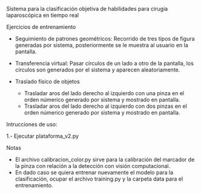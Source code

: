 Sistema para la clasificación objetiva de habilidades para cirugía laparoscópica en tiempo real

Ejercicios de entrenamiento

* Seguimiento de patrones geométricos: Recorrido de tres tipos de figura generadas por sistema, posteriormente se le muestra al usuario en la pantalla.

* Transferencia virtual: Pasar círculos de un lado a otro de la pantalla, los círculos son generados por el sistema y aparecen aleatoriamente.

* Traslado físico de objetos
	* Trasladar aros del lado derecho al izquierdo con una pinza en el orden númerico generado por sistema y mostrado en pantalla.
	* Trasladar aros del lado derecho al izquierdo con dos pinzas en el orden númerico generado por sistema y mostrado en pantalla.
		
		
Intrucciones de uso:

1.- Ejecutar plataforma_v2.py

Notas

- El archivo calibracion_color.py sirve para la calibración del marcador de la pinza con relación a la detección con visión computacional.
- En dado caso se quiera entrenar nuevamente el modelo para la clasificación, ocupar el archivo training.py y la carpeta data para el entrenamiento.

